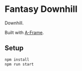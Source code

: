 # Fantasy Downhill

Downhill.

Built with [A-Frame](https://aframe.io).

## Setup

```sh
npm install
npm run start
```
